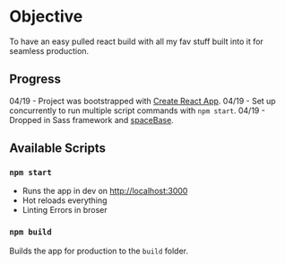 # Objective

To have an easy pulled react build with all my fav stuff built into it for seamless production.

## Progress

04/19 - Project was bootstrapped with [Create React App](https://github.com/facebook/create-react-app).
04/19 - Set up concurrently to run multiple script commands with `npm start`.
04/19 - Dropped in Sass framework and [spaceBase](https://spacebase.space150.com/).

## Available Scripts

### `npm start`

- Runs the app in dev on [http://localhost:3000](http://localhost:3000)
- Hot reloads everything
- Linting Errors in broser

### `npm build`

Builds the app for production to the `build` folder.
